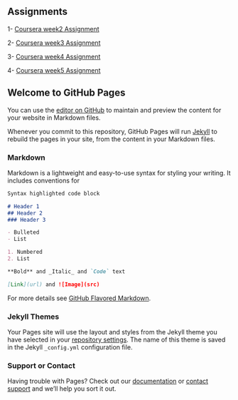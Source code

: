 ## Assignments

1- [Coursera week2 Assignment](https://joel-nickson.github.io/Coursera-test/site/mod2/)

2- [Coursera week3 Assignment](https://joel-nickson.github.io/Coursera-test/site/mod3/)

3- [Coursera week4 Assignment](https://joel-nickson.github.io/Coursera-test/site/mod4/)

4- [Coursera week5 Assignment](https://joel-nickson.github.io/Coursera-test/site/mod5/)

## Welcome to GitHub Pages

You can use the [editor on GitHub](https://github.com/Joel-Nickson/Coursera-test/edit/gh-pages/index.md) to maintain and preview the content for your website in Markdown files.

Whenever you commit to this repository, GitHub Pages will run [Jekyll](https://jekyllrb.com/) to rebuild the pages in your site, from the content in your Markdown files.

### Markdown

Markdown is a lightweight and easy-to-use syntax for styling your writing. It includes conventions for

```markdown
Syntax highlighted code block

# Header 1
## Header 2
### Header 3

- Bulleted
- List

1. Numbered
2. List

**Bold** and _Italic_ and `Code` text

[Link](url) and ![Image](src)
```

For more details see [GitHub Flavored Markdown](https://guides.github.com/features/mastering-markdown/).

### Jekyll Themes

Your Pages site will use the layout and styles from the Jekyll theme you have selected in your [repository settings](https://github.com/Joel-Nickson/Coursera-test/settings). The name of this theme is saved in the Jekyll `_config.yml` configuration file.

### Support or Contact

Having trouble with Pages? Check out our [documentation](https://docs.github.com/categories/github-pages-basics/) or [contact support](https://github.com/contact) and we’ll help you sort it out.
